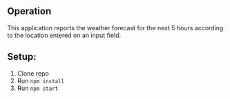 ## Operation
This application reports the weather forecast for the next 5 hours according to the location entered on an input field.

## Setup:
1. Clone repo
1. Run `npm install`
1. Run `npm start`
